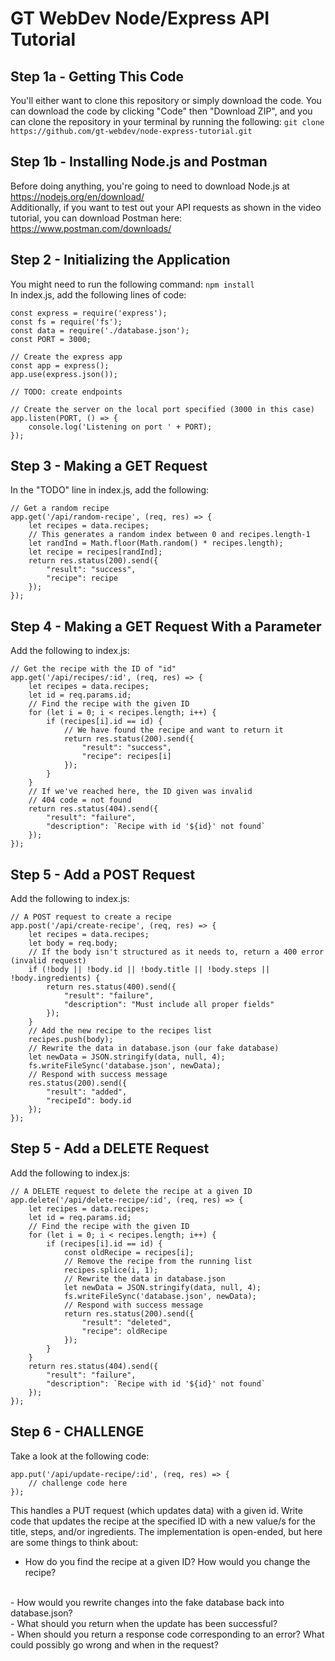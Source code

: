 # GT WebDev Node/Express API Tutorial

## Step 1a - Getting This Code
You'll either want to clone this repository or simply download the code. You can download the code by clicking "Code" then "Download ZIP", and you can clone the repository in your terminal by running the following:
```git clone https://github.com/gt-webdev/node-express-tutorial.git```

## Step 1b - Installing Node.js and Postman
Before doing anything, you're going to need to download Node.js at https://nodejs.org/en/download/
<br />
Additionally, if you want to test out your API requests as shown in the video tutorial, you can download Postman here: https://www.postman.com/downloads/

## Step 2 - Initializing the Application
You might need to run the following command: ```npm install```
<br />
In index.js, add the following lines of code:
```
const express = require('express');
const fs = require('fs');
const data = require('./database.json');
const PORT = 3000;

// Create the express app
const app = express();
app.use(express.json());

// TODO: create endpoints

// Create the server on the local port specified (3000 in this case)
app.listen(PORT, () => {
    console.log('Listening on port ' + PORT);
});
```

## Step 3 - Making a GET Request
In the "TODO" line in index.js, add the following:
```
// Get a random recipe
app.get('/api/random-recipe', (req, res) => {
    let recipes = data.recipes;
    // This generates a random index between 0 and recipes.length-1
    let randInd = Math.floor(Math.random() * recipes.length);
    let recipe = recipes[randInd];
    return res.status(200).send({
        "result": "success",
        "recipe": recipe
    });
});
```

## Step 4 - Making a GET Request With a Parameter
Add the following to index.js:
```
// Get the recipe with the ID of "id"
app.get('/api/recipes/:id', (req, res) => {
    let recipes = data.recipes;
    let id = req.params.id;
    // Find the recipe with the given ID
    for (let i = 0; i < recipes.length; i++) {
        if (recipes[i].id == id) {
            // We have found the recipe and want to return it
            return res.status(200).send({
                "result": "success",
                "recipe": recipes[i]
            });
        }
    }
    // If we've reached here, the ID given was invalid
    // 404 code = not found
    return res.status(404).send({
        "result": "failure",
        "description": `Recipe with id '${id}' not found`
    });
});
```

## Step 5 - Add a POST Request
Add the following to index.js:
```
// A POST request to create a recipe
app.post('/api/create-recipe', (req, res) => {
    let recipes = data.recipes;
    let body = req.body;
    // If the body isn't structured as it needs to, return a 400 error (invalid request)
    if (!body || !body.id || !body.title || !body.steps || !body.ingredients) {
        return res.status(400).send({
            "result": "failure",
            "description": "Must include all proper fields"
        });
    }
    // Add the new recipe to the recipes list
    recipes.push(body);
    // Rewrite the data in database.json (our fake database)
    let newData = JSON.stringify(data, null, 4);
    fs.writeFileSync('database.json', newData);
    // Respond with success message
    res.status(200).send({
        "result": "added",
        "recipeId": body.id
    });
});
```

## Step 5 - Add a DELETE Request
Add the following to index.js:
```
// A DELETE request to delete the recipe at a given ID
app.delete('/api/delete-recipe/:id', (req, res) => {
    let recipes = data.recipes;
    let id = req.params.id;
    // Find the recipe with the given ID
    for (let i = 0; i < recipes.length; i++) {
        if (recipes[i].id == id) {
            const oldRecipe = recipes[i];
            // Remove the recipe from the running list
            recipes.splice(i, 1);
            // Rewrite the data in database.json
            let newData = JSON.stringify(data, null, 4);
            fs.writeFileSync('database.json', newData);
            // Respond with success message
            return res.status(200).send({
                "result": "deleted",
                "recipe": oldRecipe
            });
        }
    }
    return res.status(404).send({
        "result": "failure",
        "description": `Recipe with id '${id}' not found`
    });
});
```

## Step 6 - CHALLENGE
Take a look at the following code:
```
app.put('/api/update-recipe/:id', (req, res) => {
    // challenge code here
});
```
This handles a PUT request (which updates data) with a given id. Write code that updates the recipe at the specified ID with a new value/s for the title, steps, and/or ingredients. The implementation is open-ended, but here are some things to think about:
<br />
- How do you find the recipe at a given ID? How would you change the recipe?
<br />
- How would you rewrite changes into the fake database back into database.json?
<br />
- What should you return when the update has been successful?
<br />
- When should you return a response code corresponding to an error? What could possibly go wrong and when in the request?